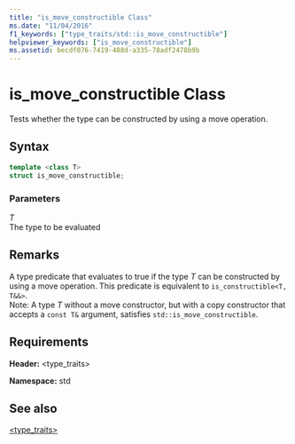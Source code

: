 ```yaml
---
title: "is_move_constructible Class"
ms.date: "11/04/2016"
f1_keywords: ["type_traits/std::is_move_constructible"]
helpviewer_keywords: ["is_move_constructible"]
ms.assetid: becdf076-7419-488d-a335-78adf2478b9b
---
```

# is_move_constructible Class

Tests whether the type can be constructed by using a move operation.

## Syntax

```cpp
template <class T>
struct is_move_constructible;
```

### Parameters

*T*\
The type to be evaluated

## Remarks

A type predicate that evaluates to true if the type *T* can be constructed by using a move operation. This predicate is equivalent to `is_constructible<T, T&&>`.\
Note: A type *T* without a move constructor, but with a copy constructor that accepts a `const T&` argument, satisfies `std::is_move_constructible`.

## Requirements

**Header:** \<type_traits>

**Namespace:** std

## See also

[<type_traits>](../standard-library/type-traits.md)
